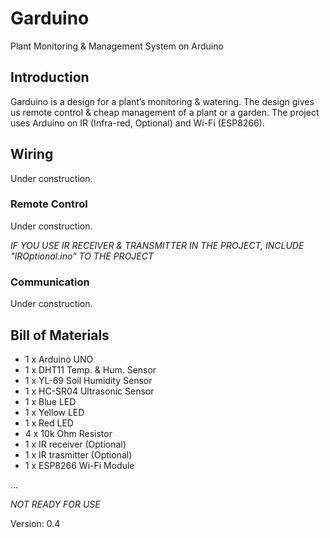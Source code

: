 # Garduino
Plant Monitoring &amp; Management System on Arduino

## Introduction

Garduino is a design for a plant’s monitoring & watering. The design gives us remote control & cheap management of a plant or a garden. The project uses Arduino on IR (Infra-red, Optional) and Wi-Fi (ESP8266).

## Wiring

Under construction.

### Remote Control

Under construction.

*IF YOU USE IR RECEIVER & TRANSMITTER IN THE PROJECT, INCLUDE "IROptional.ino" TO THE PROJECT*

### Communication

Under construction.


## Bill of Materials

* 1 x Arduino UNO
* 1 x DHT11 Temp. & Hum. Sensor
* 1 x YL-69 Soil Humidity Sensor
* 1 x HC-SR04 Ultrasonic Sensor
* 1 x Blue LED
* 1 x Yellow LED
* 1 x Red LED
* 4 x 10k Ohm Resistor
* 1 x IR receiver (Optional)
* 1 x IR trasmitter (Optional)
* 1 x ESP8266 Wi-Fi Module

…



*NOT READY FOR USE*

Version: 0.4
